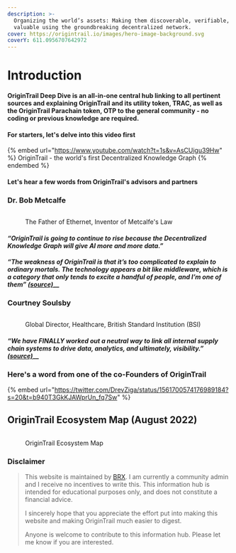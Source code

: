 ```yaml
---
description: >-
  Organizing the world’s assets: Making them discoverable, verifiable, and
  valuable using the groundbreaking decentralized network.
cover: https://origintrail.io/images/hero-image-background.svg
coverY: 611.0956707642972
---
```


# Introduction

#### **OriginTrail Deep Dive** is an all-in-one central hub linking to all pertinent sources and explaining OriginTrail and its utility token, **TRAC**, as well as the OriginTrail Parachain token, **OTP** to the general community - no coding or previous knowledge are required. &#x20;

#### For starters, let's delve into this video first

{% embed url="https://www.youtube.com/watch?t=1s&v=AsCUigu39Hw" %}
OriginTrail - the world's first Decentralized Knowledge Graph
{% endembed %}

#### Let's hear a few words from OriginTrail's advisors and partners

### Dr. Bob Metcalfe

<figure><img src="https://eadn-wc01-5964675.nxedge.io/wp-content/uploads/2015/07/Bob_Metcalfe.jpg" alt=""><figcaption><p>The Father of Ethernet, Inventor of Metcalfe's Law</p></figcaption></figure>

#### _“OriginTrail is going to continue to rise because the Decentralized Knowledge Graph will give AI more and more data.”_

#### _“The weakness of OriginTrail is that it’s too complicated to explain to ordinary mortals. The technology appears a bit like middleware, which is a category that only tends to excite a handful of people, and I’m one of them”_ [_(source)_](https://www.zdnet.com/article/ethernet-creator-metcalfe-web3-will-have-all-kinds-of-network-effects/)__

### Courtney Soulsby

<figure><img src="https://pbs.twimg.com/profile_images/1549320289405870080/GBRGTMBT_400x400.jpg" alt=""><figcaption><p>Global Director, Healthcare, British Standard Institution (BSI)</p></figcaption></figure>

#### _“We have FINALLY worked out a neutral way to link all internal supply chain systems to drive data, analytics, and ultimately, visibility.”_ [_(source)_](https://www.linkedin.com/posts/courtney-soulsby-8a311512\_origintrail-decentralized-knowledge-graph-activity-6785842064576929792-uOsw)__

### Here's a word from one of the co-Founders of OriginTrail

{% embed url="https://twitter.com/DrevZiga/status/1561700574176989184?s=20&t=b940T3GkKJAWprUn_fq7Sw" %}

## OriginTrail Ecosystem Map (August 2022)

<figure><img src="https://pbs.twimg.com/media/FaxGUmKWQAE3fgF?format=jpg&#x26;name=4096x4096" alt=""><figcaption><p>OriginTrail Ecosystem Map</p></figcaption></figure>

### Disclaimer

> This website is maintained by [BRX](https://twitter.com/otnoderunner). I am currently a community admin and I receive no incentives to write this. This information hub is intended for educational purposes only, and does not constitute a financial advice.
>
> I sincerely hope that you appreciate the effort put into making this website and making OriginTrail much easier to digest.
>
> Anyone is welcome to contribute to this information hub. Please let me know if you are interested.&#x20;

